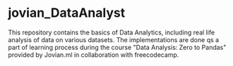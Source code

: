 # jovian_DataAnalyst

This repository contains the basics of  Data Analytics, including real life analysis of data on various datasets.
The implementations are done qs a part of learning process during the course "Data Analysis: Zero to Pandas" provided by Jovian.ml in collaboration with freecodecamp.
